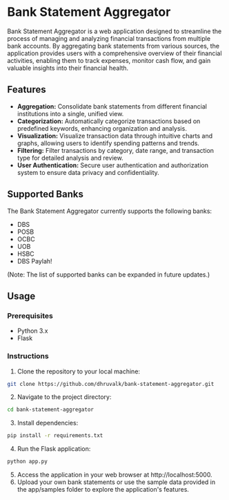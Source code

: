 # Bank Statement Aggregator

Bank Statement Aggregator is a web application designed to streamline the process of managing and analyzing financial transactions from multiple bank accounts. By aggregating bank statements from various sources, the application provides users with a comprehensive overview of their financial activities, enabling them to track expenses, monitor cash flow, and gain valuable insights into their financial health.

## Features

- **Aggregation:** Consolidate bank statements from different financial institutions into a single, unified view.
- **Categorization:** Automatically categorize transactions based on predefined keywords, enhancing organization and analysis.
- **Visualization:** Visualize transaction data through intuitive charts and graphs, allowing users to identify spending patterns and trends.
- **Filtering:** Filter transactions by category, date range, and transaction type for detailed analysis and review.
- **User Authentication:** Secure user authentication and authorization system to ensure data privacy and confidentiality.

## Supported Banks

The Bank Statement Aggregator currently supports the following banks:

- DBS
- POSB
- OCBC
- UOB
- HSBC
- DBS Paylah!

(Note: The list of supported banks can be expanded in future updates.)

## Usage

### Prerequisites

- Python 3.x
- Flask

### Instructions

1. Clone the repository to your local machine:

```bash
git clone https://github.com/dhruvalk/bank-statement-aggregator.git
```

2. Navigate to the project directory:

```bash
cd bank-statement-aggregator
```

3. Install dependencies:

```bash
pip install -r requirements.txt
```

4. Run the Flask application:

```bash
python app.py
```

5. Access the application in your web browser at http://localhost:5000.
6. Upload your own bank statements or use the sample data provided in the app/samples folder to explore the application's features.
